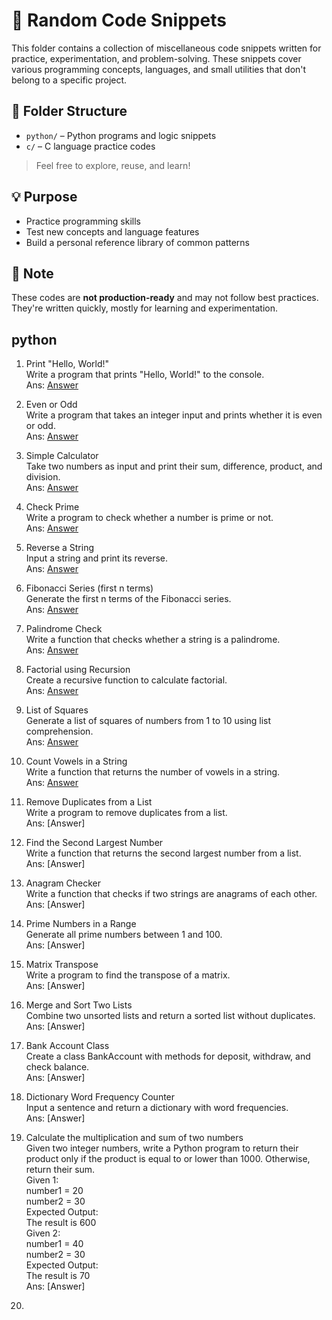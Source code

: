 # 🧩 Random Code Snippets

This folder contains a collection of miscellaneous code snippets written for practice, experimentation, and problem-solving. These snippets cover various programming concepts, languages, and small utilities that don't belong to a specific project.

## 📁 Folder Structure

* `python/` – Python programs and logic snippets
* `c/` – C language practice codes

> Feel free to explore, reuse, and learn!

## 💡 Purpose

* Practice programming skills
* Test new concepts and language features
* Build a personal reference library of common patterns

## 📌 Note

These codes are **not production-ready** and may not follow best practices. They're written quickly, mostly for learning and experimentation.



## python

1. Print "Hello, World!" <br>
Write a program that prints "Hello, World!" to the console.<br>
Ans: [Answer](https://github.com/m-malavika/Random/blob/main/python/Q1.py)

2. Even or Odd <br>
Write a program that takes an integer input and prints whether it is even or odd.<br>
Ans: [Answer](https://github.com/m-malavika/Random/blob/main/python/Q2.py)

3. Simple Calculator <br>
Take two numbers as input and print their sum, difference, product, and division.<br>
Ans: [Answer](https://github.com/m-malavika/Random/blob/main/python/Q3.py)

4. Check Prime<br>
Write a program to check whether a number is prime or not.<br>
Ans: [Answer](https://github.com/m-malavika/Random/blob/main/python/Q4.py)

5. Reverse a String<br>
Input a string and print its reverse.<br>
Ans: [Answer](https://github.com/m-malavika/Random/blob/main/python/Q5.py)

6. Fibonacci Series (first n terms)<br>
Generate the first n terms of the Fibonacci series.<br>
Ans: [Answer](https://github.com/m-malavika/Random/blob/main/python/Q6.py)

7. Palindrome Check<br>
Write a function that checks whether a string is a palindrome.<br>
Ans: [Answer](https://github.com/m-malavika/Random/blob/main/python/Q7.py)

8. Factorial using Recursion<br>
Create a recursive function to calculate factorial.<br>
Ans: [Answer](https://github.com/m-malavika/Random/blob/main/python/Q8.py)

9. List of Squares<br>
Generate a list of squares of numbers from 1 to 10 using list comprehension.<br>
Ans: [Answer](https://github.com/m-malavika/Random/blob/main/python/Q9.py)

10. Count Vowels in a String<br>
Write a function that returns the number of vowels in a string.<br>
Ans: [Answer](https://github.com/m-malavika/Random/blob/main/python/Q10.py)

11. Remove Duplicates from a List<br>
Write a program to remove duplicates from a list.<br>
Ans: [Answer]

12. Find the Second Largest Number<br>
Write a function that returns the second largest number from a list.<br>
Ans: [Answer]

13. Anagram Checker<br>
Write a function that checks if two strings are anagrams of each other.<br>
Ans: [Answer]

14. Prime Numbers in a Range<br>
Generate all prime numbers between 1 and 100.<br>
Ans: [Answer]

15. Matrix Transpose<br>
Write a program to find the transpose of a matrix.<br>
Ans: [Answer]

16. Merge and Sort Two Lists<br>
Combine two unsorted lists and return a sorted list without duplicates.<br>
Ans: [Answer]

17. Bank Account Class<br>
Create a class BankAccount with methods for deposit, withdraw, and check balance.<br>
Ans: [Answer]

18. Dictionary Word Frequency Counter<br>
Input a sentence and return a dictionary with word frequencies.<br>
Ans: [Answer]

19. Calculate the multiplication and sum of two numbers<br>
Given two integer numbers, write a Python program to return their product only if the product is equal to or lower than 1000. Otherwise, return their sum.<br>
Given 1:<br>
number1 = 20<br>
number2 = 30<br>
Expected Output:<br>
The result is 600<br>
Given 2:<br>
number1 = 40<br>
number2 = 30<br>
Expected Output:<br>
The result is 70<br>
Ans: [Answer]

20. 